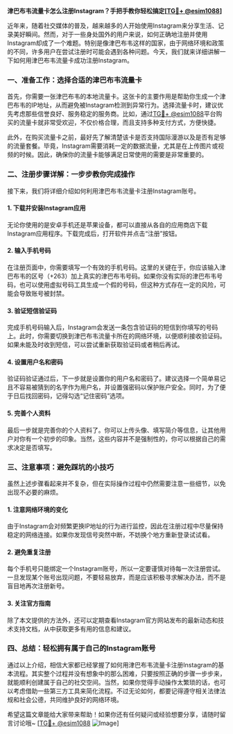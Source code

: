 **津巴布韦流量卡怎么注册Instagram？手把手教你轻松搞定[[TG💪+ @esim1088](https://t.me/s/esim1088)]**

近年来，随着社交媒体的普及，越来越多的人开始使用Instagram来分享生活、记录美好瞬间。然而，对于一些身处国外的用户来说，如何正确地注册并使用Instagram却成了一个难题。特别是像津巴布韦这样的国家，由于网络环境和政策的不同，许多用户在尝试注册时可能会遇到各种问题。今天，我们就来详细讲解一下如何用津巴布韦流量卡成功注册Instagram。

### 一、准备工作：选择合适的津巴布韦流量卡

首先，你需要一张津巴布韦的本地流量卡。这张卡的主要作用是帮助你生成一个津巴布韦的IP地址，从而避免被Instagram检测到异常行为。选择流量卡时，建议优先考虑那些信誉良好、服务稳定的服务商。比如，通过[TG💪+ @esim1088](https://t.me/s/esim1088)平台购买的流量卡就非常受欢迎，不仅价格合理，而且支持多种支付方式，方便快捷。

此外，在购买流量卡之前，最好先了解清楚该卡是否支持国际漫游以及是否有足够的流量套餐。毕竟，Instagram需要消耗一定的数据流量，尤其是在上传图片或视频的时候。因此，确保你的流量卡能够满足日常使用的需要是非常重要的。

### 二、注册步骤详解：一步步教你完成操作

接下来，我们将详细介绍如何利用津巴布韦流量卡注册Instagram账号。

#### 1. 下载并安装Instagram应用

无论你使用的是安卓手机还是苹果设备，都可以直接从各自的应用商店下载Instagram应用程序。下载完成后，打开软件并点击“注册”按钮。

#### 2. 输入手机号码

在注册页面中，你需要填写一个有效的手机号码。这里的关键在于，你应该输入津巴布韦的区号（+263）加上真实的津巴布韦号码。如果你没有实际的津巴布韦号码，也可以使用虚拟号码工具生成一个假的号码，但这种方式存在一定的风险，可能会导致账号被封禁。

#### 3. 验证短信验证码

完成手机号码输入后，Instagram会发送一条包含验证码的短信到你填写的号码上。此时，你需要切换到津巴布韦流量卡所在的网络环境，以便顺利接收验证码。如果未能及时收到短信，可以尝试重新获取验证码或者稍后再试。

#### 4. 设置用户名和密码

验证码验证通过后，下一步就是设置你的用户名和密码了。建议选择一个简单易记且不容易被猜到的名字作为用户名，并设置强密码以保护账户安全。同时，为了便于日后找回密码，记得勾选“记住密码”选项。

#### 5. 完善个人资料

最后一步就是完善你的个人资料了。你可以上传头像、填写简介等信息，让其他用户对你有一个初步的印象。当然，这些内容并不是强制性的，你可以根据自己的需求决定是否填写。

### 三、注意事项：避免踩坑的小技巧

虽然上述步骤看起来并不复杂，但在实际操作过程中仍然需要注意一些细节，以免出现不必要的麻烦。

#### 1. 注意网络环境的变化

由于Instagram会对频繁更换IP地址的行为进行监控，因此在注册过程中尽量保持稳定的网络连接。如果你发现信号突然中断，不妨换个地方重新登录试试看。

#### 2. 避免重复注册

每个手机号只能绑定一个Instagram账号，所以一定要谨慎对待每一次注册尝试。一旦发现某个账号出现问题，不要轻易放弃，而是应该积极寻求解决办法，而不是盲目地再次注册新号。

#### 3. 关注官方指南

除了本文提供的方法外，还可以定期查看Instagram官方网站发布的最新动态和技术支持文档，从中获取更多有用的信息和建议。

### 四、总结：轻松拥有属于自己的Instagram账号

通过以上介绍，相信大家都已经掌握了如何用津巴布韦流量卡注册Instagram的基本流程。其实整个过程并没有想象中的那么困难，只要按照正确的步骤一步步来，就能顺利创建属于自己的社交空间。当然，如果你觉得手动操作太繁琐的话，也可以考虑借助一些第三方工具来简化流程。不过无论如何，都要记得遵守相关法律法规和社会公德，共同维护良好的网络环境。

希望这篇文章能给大家带来帮助！如果你还有任何疑问或经验想要分享，请随时留言讨论哦~ [[TG💪+ @esim1088](https://t.me/s/esim1088) ![Image](https://i.postimg.cc/4NQfJmqS/Snipaste-2025-05-13-00-14-12.png)]